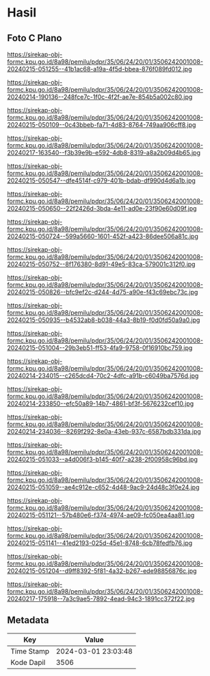 # Hasil

## Foto C Plano

https://sirekap-obj-formc.kpu.go.id/8a98/pemilu/pdpr/35/06/24/20/01/3506242001008-20240215-051255--41b1ac68-a19a-4f5d-bbea-876f089fd012.jpg

https://sirekap-obj-formc.kpu.go.id/8a98/pemilu/pdpr/35/06/24/20/01/3506242001008-20240214-190136--248fce7c-1f0c-4f2f-ae7e-854b5a002c80.jpg

https://sirekap-obj-formc.kpu.go.id/8a98/pemilu/pdpr/35/06/24/20/01/3506242001008-20240215-050109--0c43bbeb-fa71-4d83-8764-749aa906cff8.jpg

https://sirekap-obj-formc.kpu.go.id/8a98/pemilu/pdpr/35/06/24/20/01/3506242001008-20240217-163540--f3b39e9b-e592-4db8-8319-a8a2b09d4b65.jpg

https://sirekap-obj-formc.kpu.go.id/8a98/pemilu/pdpr/35/06/24/20/01/3506242001008-20240215-050547--dfe4514f-c979-401b-bdab-df990d4d6a1b.jpg

https://sirekap-obj-formc.kpu.go.id/8a98/pemilu/pdpr/35/06/24/20/01/3506242001008-20240215-050650--22f2426d-3bda-4e11-ad0e-23f90e60d09f.jpg

https://sirekap-obj-formc.kpu.go.id/8a98/pemilu/pdpr/35/06/24/20/01/3506242001008-20240215-050724--599a5660-1601-452f-a423-86dee506a81c.jpg

https://sirekap-obj-formc.kpu.go.id/8a98/pemilu/pdpr/35/06/24/20/01/3506242001008-20240215-050752--8f176380-8d91-49e5-83ca-579001c312f0.jpg

https://sirekap-obj-formc.kpu.go.id/8a98/pemilu/pdpr/35/06/24/20/01/3506242001008-20240215-050826--bfc9ef2c-d244-4d75-a90e-f43c69ebc73c.jpg

https://sirekap-obj-formc.kpu.go.id/8a98/pemilu/pdpr/35/06/24/20/01/3506242001008-20240215-050935--b4532ab8-b038-44a3-8b19-f0d0fd50a9a0.jpg

https://sirekap-obj-formc.kpu.go.id/8a98/pemilu/pdpr/35/06/24/20/01/3506242001008-20240215-051004--29b3eb51-ff53-4fa9-9758-0f16910bc759.jpg

https://sirekap-obj-formc.kpu.go.id/8a98/pemilu/pdpr/35/06/24/20/01/3506242001008-20240214-234015--c265dcd4-70c2-4dfc-a91b-c6049ba7576d.jpg

https://sirekap-obj-formc.kpu.go.id/8a98/pemilu/pdpr/35/06/24/20/01/3506242001008-20240214-233850--efc50a89-14b7-4861-bf3f-5676232cef10.jpg

https://sirekap-obj-formc.kpu.go.id/8a98/pemilu/pdpr/35/06/24/20/01/3506242001008-20240214-234036--8269f292-8e0a-43eb-937c-6587bdb331da.jpg

https://sirekap-obj-formc.kpu.go.id/8a98/pemilu/pdpr/35/06/24/20/01/3506242001008-20240215-051033--a4d006f3-b145-40f7-a238-2f00958c96bd.jpg

https://sirekap-obj-formc.kpu.go.id/8a98/pemilu/pdpr/35/06/24/20/01/3506242001008-20240215-051059--ae4c912e-c652-4d48-9ac9-24d48c3f0e24.jpg

https://sirekap-obj-formc.kpu.go.id/8a98/pemilu/pdpr/35/06/24/20/01/3506242001008-20240215-051121--57b480e6-f374-4974-ae09-fc050ea4aa81.jpg

https://sirekap-obj-formc.kpu.go.id/8a98/pemilu/pdpr/35/06/24/20/01/3506242001008-20240215-051141--41ed2193-025d-45e1-8748-6cb78fedfb76.jpg

https://sirekap-obj-formc.kpu.go.id/8a98/pemilu/pdpr/35/06/24/20/01/3506242001008-20240215-051204--d9ff8392-5f81-4a32-b267-ede98856876c.jpg

https://sirekap-obj-formc.kpu.go.id/8a98/pemilu/pdpr/35/06/24/20/01/3506242001008-20240217-175918--7a3c9ae5-7892-4ead-94c3-1891cc372f22.jpg


## Metadata

| Key        | Value               |
| ---------- | ------------------- |
| Time Stamp | 2024-03-01 23:03:48 |
| Kode Dapil | 3506                |



